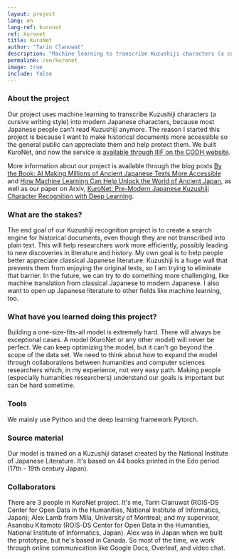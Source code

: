 ```yaml
---
layout: project
lang: en
lang-ref: kuronet
ref: kuronet
title: KuroNet
author: "Tarin Clanuwat"
description: "Machine learning to transcribe Kuzushiji characters (a cursive writing style) to modern Japanese characters."
permalink: /en/kuronet
image: true
include: false
---
```

### About the project
Our project uses machine learning to transcribe Kuzushiji characters (a cursive writing style) into modern Japanese characters, because most Japanese people can't read Kuzushiji anymore. The reason I started this project is because I want to make historical documents more accessible so the general public can appreciate them and help protect them. We built KuroNet, and now the service is [available through IIIF on the CODH website](http://codh.rois.ac.jp/kuronet/). 

More information about our project is available through the blog posts [By the Book: AI Making Millions of Ancient Japanese Texts More Accessible](https://blogs.nvidia.com/blog/2019/05/20/japanese-texts-ai/) and [How Machine Learning Can Help Unlock the World of Ancient Japan](https://thegradient.pub/machine-learning-ancient-japan/), as well as our paper on Arxiv, [KuroNet: Pre-Modern Japanese Kuzushiji Character Recognition with Deep Learning](https://arxiv.org/abs/1910.09433).

### What are the stakes?
The end goal of our Kuzushiji recognition project is to create a search engine for historical documents, even though they are not transcribed into plain text. This will help researchers work more efficiently, possibly leading to new discoveries in literature and history. My own goal is to help people better appreciate classical Japanese literature. Kuzushiji is a huge wall that prevents them from enjoying the original texts, so I am trying to eliminate that barrier. In the future, we can try to do something more challenging, like machine translation from classical Japanese to modern Japanese. I also want to open up Japanese literature to other fields like machine learning, too.

### What have you learned doing this project?
Building a one-size-fits-all model is extremely hard. There will always be exceptional cases. A model (KuroNet or any other model) will never be perfect. We can keep optimizing the model, but it can't go beyond the scope of the data set. We need to think about how to expand the model through collaborations between humanities and computer sciences researchers which, in my experience, not very easy path. Making people (especially humanities researchers) understand our goals is important but can be hard sometime.

### Tools
We mainly use Python and the deep learning framework Pytorch.

### Source material
Our model is trained on a Kuzushiji dataset created by the National Institute of Japanese Literature. It's based on 44 books printed in the Edo period (17th - 19th century Japan).

### Collaborators
There are 3 people in KuroNet project. It's me, Tarin Clanuwat (ROIS-DS Center for Open Data in the Humanities, National Institute of Informatics, Japan); Alex Lamb from Mila, University of Montreal; and my supervisor, Asanobu Kitamoto (ROIS-DS Center for Open Data in the Humanities, National Institute of Informatics, Japan). Alex was in Japan when we built the prototype, but he's based in Canada. So most of the time, we work through online communication like Google Docs, Overleaf, and video chat.
